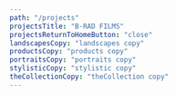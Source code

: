 ```yaml
---
path: "/projects"
projectsTitle: "B-RAD FILMS"
projectsReturnToHomeButton: "close"
landscapesCopy: "landscapes copy"
productsCopy: "products copy"
portraitsCopy: "portraits copy"
stylisticCopy: "stylistic copy"
theCollectionCopy: "theCollection copy"
---
```

